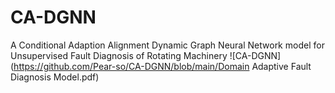 # CA-DGNN
A Conditional Adaption Alignment Dynamic Graph Neural Network model for Unsupervised Fault Diagnosis of Rotating Machinery
![CA-DGNN](https://github.com/Pear-so/CA-DGNN/blob/main/Domain Adaptive Fault Diagnosis Model.pdf)
